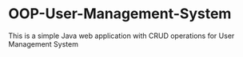 # OOP-User-Management-System
This is a simple Java web application with CRUD operations for User Management System

